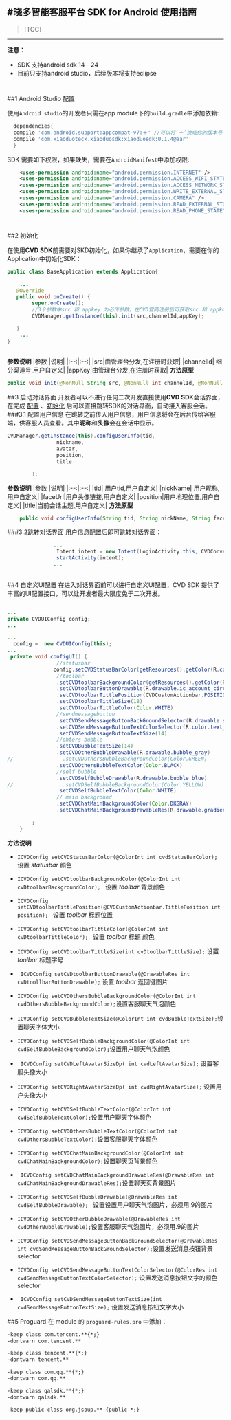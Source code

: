 #晓多智能客服平台 SDK for Android 使用指南
----

>[TOC]


----
**注意：**
- SDK 支持android sdk  14－24
- 目前只支持android studio，后续版本将支持eclipse
<h1 id="config"></h1>
##1 Android Studio 配置


使用`Android studio`的开发者只需在app module下的`build.gradle`中添加依赖:
```groovy
  dependencies{
  compile 'com.android.support:appcompat-v7:＋' //可以将‘＋’换成你的版本号
  compile 'com.xiaoduoteck.xiaoduosdk:xiaoduosdk:0.1.4@aar'
  }
```

SDK 需要如下权限，如果缺失，需要在`AndroidManifest`中添加权限:

```xml
	<uses-permission android:name="android.permission.INTERNET" />
	<uses-permission android:name="android.permission.ACCESS_WIFI_STATE" />
	<uses-permission android:name="android.permission.ACCESS_NETWORK_STATE" />
	<uses-permission android:name="android.permission.WRITE_EXTERNAL_STORAGE" />
	<uses-permission android:name="android.permission.CAMERA" />
	<uses-permission android:name="android.permission.READ_EXTERNAL_STORAGE" />
	<uses-permission android:name="android.permission.READ_PHONE_STATE" />
```
<h1 id="init"></h1>
##2 初始化

在使用**CVD SDK**前需要对SKD初始化，如果你继承了`Application`，需要在你的 Application中初始化SDK：

```java
public class BaseApplication extends Application{

    ... 
   @Override
   public void onCreate() {
        super.onCreate();
        //3个参数中src 和 appkey 为必传参数，在CVD官网注册后可获取src 和 appkey。
        CVDManager.getInstance(this).init(src,channelId,appKey);

   }
    ...
}
   
```

**参数说明**
|参数 |说明|
|:--:|:--:|
|src|由管理台分发,在注册时获取|
|channelId| 细分渠道号,用户自定义|
|appKey|由管理台分发,在注册时获取|
**方法原型**
```java
public void init(@NonNull String src, @NonNull int channelId, @NonNull String appKey)
```

##3 启动对话界面
开发者可以不进行任何二次开发直接使用**CVD SDK**会话界面，在完成 [配置](#config) 、[初始化](#init) 后可以直接跳转SDK的对话界面，自动接入客服会话。
###3.1 配置用户信息
在跳转之前传入用户信息，用户信息将会在后台传给客服端，供客服人员查看。其中**昵称**和**头像**会在会话中显示。
```java
CVDManager.getInstance(this).configUserInfo(tid,
                nickname,
                avatar,
                position,
                title

        );
```
**参数说明**
|参数 |说明|
|:--:|:--:|
|tid|  用户tid,用户自定义|
|nickName| 用户昵称,用户自定义|
|faceUrl|用户头像链接,用户自定义|
|position|用户地理位置,用户自定义|
|title|当前会话主题,用户自定义|
**方法原型**
```java
    public void configUserInfo(String tid, String nickName, String faceUrl, String position, String title)
```


###3.2跳转对话界面
用户信息配置后即可跳转对话界面：

```java
               ...
                Intent intent = new Intent(LoginActivity.this, CVDConversationActivity.class);
                startActivity(intent);
               ...
           
```
##4 自定义UI配置
在进入对话界面前可以进行自定义UI配置，CVD SDK 提供了丰富的UI配置接口，可以让开发者最大限度免于二次开发。
``` java

...  
private CVDUIConfig config;
...

...
  config =  new CVDUIConfig(this);
...
 private void configUI() {
                //statusbar
               config.setCVDStatusBarColor(getResources().getColor(R.color.color_material_cyan))
                //toolbar
                .setCVDtoolbarBackgroundColor(getResources().getColor(R.color.color_material_cyan))
                .setCVDtoolbarButtonDrawable(R.drawable.ic_account_circle_white_18dp)
                .setCVDtoolbarTittlePosition(CVDCustomActionbar.POSITION_LEFT)
                .setCVDtoolbarTittleSize(18)
                .setCVDtoolbarTittleColor(Color.WHITE)
                //sendmessagebutton
                .setCVDSendMessageButtonBackGroundSelector(R.drawable.selector_btn)
                .setCVDSendMessageButtonTextColorSelector(R.color.text_color_grey2anything)
                .setCVDSendMessageButtonTextSize(14)
                //ohters bubble
                .setCVDBubbleTextSize(14)
                .setCVDOtherBubbleDrawable(R.drawable.bubble_gray)
//                .setCVDOthersBubbleBackgroundColor(Color.GREEN)
                .setCVDOthersBubbleTextColor(Color.BLACK)
                //self bubble
                .setCVDSelfBubbleDrawable(R.drawable.bubble_blue)
//                .setCVDSelfBubbleBackgroundColor(Color.YELLOW)
                .setCVDSelfBubbleTextColor(Color.WHITE)
                // main background
                .setCVDChatMainBackgroundColor(Color.DKGRAY)
                .setCVDChatMainBackgroundDrawableRes(R.drawable.gradient_drawable)

        ;
    }
```


**方法说明**

-  `ICVDConfig setCVDStatusBarColor(@ColorInt int cvdStatusBarColor);`    设置 *statusbar* 颜色
- `ICVDConfig setCVDtoolbarBackgroundColor(@ColorInt int cvDtoolbarBackgroundColor); `   设置 *toolbar* 背景颜色
-  `ICVDConfig setCVDtoolbarTittlePosition(@CVDCustomActionbar.TittlePosition int position); ` 设置 *toolbar* 标题位置 
-  `ICVDConfig setCVDtoolbarTittleColor(@ColorInt int cvDtoolbarTittleColor); ` 设置 *toolbar* 标题 颜色
- `ICVDConfig setCVDtoolbarTittleSize(int cvDtoolbarTittleSize);`   设置 *toolbar*  标题字号
- ` ICVDConfig setCVDtoolbarButtonDrawable(@DrawableRes int cvDtoollbarButtonDrawable);`  设置  *toolbar* 返回键图片

- ` ICVDConfig setCVDOthersBubbleBackgroundColor(@ColorInt int cvdOthersBubbleBackgroundColor); `设置客服聊天气泡颜色

- ` ICVDConfig setCVDBubbleTextSize(@ColorInt int cvdBubbleTextSize); `设置聊天字体大小

- `ICVDConfig setCVDSelfBubbleBackgroundColor(@ColorInt int cvdSelfBubbleBackgroundColor);`设置用户聊天气泡颜色

- ` ICVDConfig setCVDLeftAvatarSizeDp( int cvdLeftAvatarSize);` 设置客服头像大小

- `ICVDConfig setCVDRightAvatarSizeDp( int cvdRightAvatarSize);` 设置用户头像大小
- `ICVDConfig setCVDSelfBubbleTextColor(@ColorInt int cvdSelfBubbleTextColor);`设置用户聊天字体颜色

- ` ICVDConfig setCVDOthersBubbleTextColor(@ColorInt int cvdOthersBubbleTextColor); `设置客服聊天字体颜色

- `ICVDConfig setCVDChatMainBackgroundColor(@ColorInt int cvdChatMainBackgroundColor);`设置聊天页背景颜色

- ` ICVDConfig setCVDChatMainBackgroundDrawableRes(@DrawableRes int cvdChatMainBackgroundDrawableRes);`设置聊天页背景图片

- `ICVDConfig setCVDSelfBubbleDrawable(@DrawableRes int cvdSelfBubbleDrawable); `   设置设置用户聊天气泡图片，必须用.9的图片

- ` ICVDConfig setCVDOtherBubbleDrawable(@DrawableRes int cvdOtherBubbleDrawable); `设置客服聊天气泡图片，必须用.9的图片

- `ICVDConfig setCVDSendMessageButtonBackGroundSelector(@DrawableRes int cvdSendMessageButtonBackGroundSelector);`设置发送消息按钮背景selector

- `ICVDConfig setCVDSendMessageButtonTextColorSelector(@ColorRes int cvdSendMessageButtonTextColorSelector);` 设置发送消息按钮文字的颜色selector


- ` ICVDConfig setCVDSendMessageButtonTextSize(int cvdSendMessageButtonTextSize);` 设置发送消息按钮文字大小

##5 Proguard 
在 module 的 `proguard-rules.pro` 中添加：
```xml
-keep class com.tencent.**{*;}
-dontwarn com.tencent.**

-keep class tencent.**{*;}
-dontwarn tencent.**

-keep class com.qq.**{*;}
-dontwarn com.qq.**

-keep class qalsdk.**{*;}
-dontwarn qalsdk.**

-keep public class org.jsoup.** {public *;}
```

